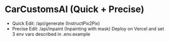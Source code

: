 # CarCustomsAI (Quick + Precise)
- Quick Edit: /api/generate (InstructPix2Pix)
- Precise Edit: /api/inpaint (Inpainting with mask)
Deploy on Vercel and set 3 env vars described in .env.example
